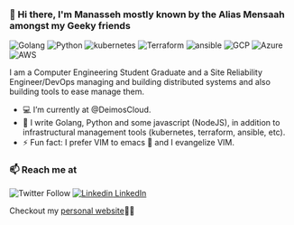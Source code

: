 ### 👋 Hi there, I'm Manasseh mostly known by the Alias Mensaah amongst my Geeky friends 

![Golang](https://img.shields.io/badge/Go-Expert-blue?style=for-the-badge&logo=go)
![Python](https://img.shields.io/badge/Python-Expert-blue?style=for-the-badge&logo=Python)
![kubernetes](https://img.shields.io/badge/Kubernetes-Expert-blue?style=for-the-badge&logo=kubernetes)
![Terraform](https://img.shields.io/badge/Terraform-Expert-blue?style=for-the-badge&logo=terraform)
![ansible](https://img.shields.io/badge/Ansible-Expert-blue?style=for-the-badge&logo=ansible)
![GCP](https://img.shields.io/badge/GCP-Expert-blue?style=flat-square)
![Azure](https://img.shields.io/badge/Azure-intermediate-orange?style=flat-square)
![AWS](https://img.shields.io/badge/AWS-Intermediate-orange?style=flat-square)

I am a Computer Engineering Student Graduate and a Site Reliability Engineer/DevOps managing and building distributed systems and also building tools to ease manage them.

- 💻 I’m currently at @DeimosCloud. 
- 🔭 I write Golang, Python and some javascript (NodeJS), in addition to infrastructural management tools (kubernetes, terraform, ansible, etc).
- ⚡ Fun fact: I prefer VIM to emacs 😤 and I evangelize VIM.


### 📫 Reach me at 
![Twitter Follow](https://img.shields.io/twitter/follow/iamMensaah?style=social)
[![Linkedin](https://i.stack.imgur.com/gVE0j.png) LinkedIn](https://www.linkedin.com/in/manasseh-mmadu/)


Checkout my [personal website](https://mensaah.live)🔗🔗

